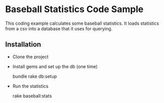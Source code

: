 # Baseball Statistics Code Sample

This coding example calculates some baseball statistics.  It loads statistics from a csv into
a database that it uses for querying.

## Installation

* Clone the project
* Install gems and set up the db (one time)

    bundle
    rake db:setup

* Run the statistics

    rake baseball:stats

